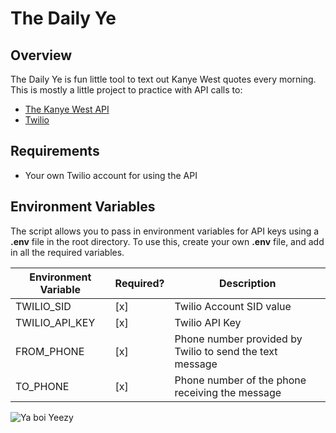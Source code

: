 # The Daily Ye

## Overview

The Daily Ye is fun little tool to text out Kanye West quotes every morning.
This is mostly a little project to practice with API calls to:

- [The Kanye West API](https://kanye.rest)
- [Twilio](https://www.twilio.com/)

## Requirements

- Your own Twilio account for using the API

## Environment Variables

The script allows you to pass in environment variables for API keys using a **.env** file in the root directory. To use this, create your own **.env** file, and add in all the required variables.

|Environment Variable|Required?|Description|
|-|-|-|
|TWILIO_SID| [x] |Twilio Account SID value|
|TWILIO_API_KEY| [x] |Twilio API Key|
|FROM_PHONE| [x] |Phone number provided by Twilio to send the text message|
|TO_PHONE| [x] |Phone number of the phone receiving the message|

![Ya boi Yeezy](https://64.media.tumblr.com/dae084312804cbdb256709a5d54e41a3/tumblr_n2x8i2gBxl1toat5eo4_250.gif)
